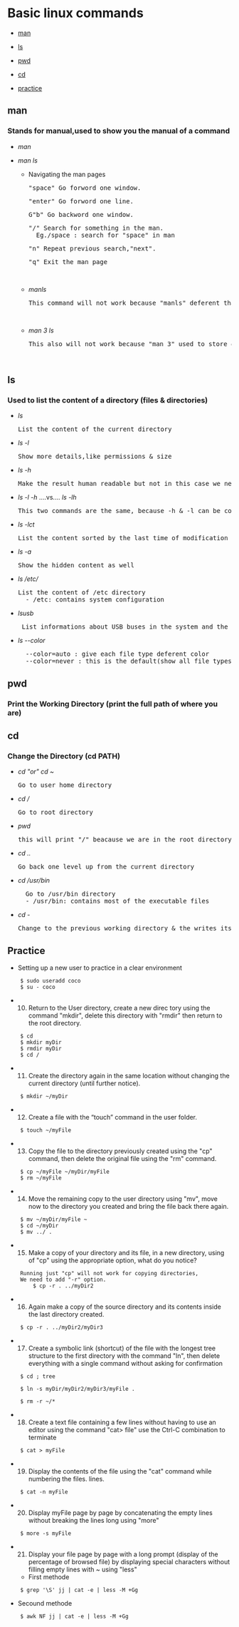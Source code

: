 # Basic linux commands

- [man](#man)

- [ls](#ls)

- [pwd](#pwd)

- [cd](#cd)

- [practice](#practice)


## man

### Stands for manual,used to show you the manual of a command

- *man*

- *man ls*
    + Navigating the man pages
        
    
        <pre>"space" Go forword one window.</pre>
        <pre>"enter" Go forword one line.</pre>

        <pre>G"b" Go backword one window.</pre>

        <pre>"/" Search for something in the man.
        Eg./space : search for "space" in man</pre>

        <pre>"n" Repeat previous search,"next".</pre>

        <pre>"q" Exit the man page</pre>
        </br>

    * *manls*
        <pre>This command will not work because "manls" deferent than "man ls"</pre>
        </br>

    * *man 3 ls*
        <pre>This also will not work because "man 3" used to store <em>C Standard library</em></pre>
        </br>

## ls

### Used to list the content of a directory (files & directories)

- *ls* 
    <pre>List the content of the current directory</pre>
- *ls -l*
    <pre>Show more details,like permissions & size</pre>
- *ls -h*
    <pre>Make the result human readable but not in this case we need to combined it with -l and -s, print sizes like 1K 234M 2G etc.</pre>
- *ls -l -h* ....vs.... *ls -lh*
    <pre>This two commands are the same, because -h & -l can be combined into one option -lh</pre>
- *ls -lct*
    <pre>List the content sorted by the last time of modification</pre>
- *ls -a*
    <pre>Show the hidden content as well</pre>     
- *ls /etc/*
    <pre>List the content of /etc directory
    - /etc: contains system configuration</pre> 
- *lsusb*
    <pre> List informations about USB buses in the system and the devices connected to them. /pre>  
- *ls --color*
    <pre>
    --color=auto : give each file type deferent color
    --color=never : this is the default(show all file types with the same color)</pre>            

## pwd

### Print the Working Directory (print the full path of where you are)

## cd

### Change the Directory (cd PATH)
- *cd* *"or"* *cd ~* 
    <pre>Go to user home directory</pre>   
- *cd /*
    <pre>Go to root directory</pre>   
- *pwd*
    <pre>this will print "/" beacause we are in the root directory</pre> 
- *cd ..*
    <pre>Go back one level up from the current directory</pre> 
- *cd /usr/bin*
    <pre>
    Go to /usr/bin directory
    - /usr/bin: contains most of the executable files</pre> 
- *cd -*
    <pre>Change to the previous working directory & the writes its name</pre>
## Practice
- Setting up a new user to practice in a clear environment
```
    $ sudo useradd coco
    $ su - coco
```
- 10. Return to the User directory, create a new direc
tory using the command 
"mkdir", delete this directory with "rmdir" then return to the root directory.
```
    $ cd
    $ mkdir myDir
    $ rmdir myDir
    $ cd /
```
- 11. Create the directory again in the same location without changing the current directory 
(until further notice). 
```
    $ mkdir ~/myDir
```
- 12. Create a file with the “touch” command in the user folder. 
```
    $ touch ~/myFile
```
- 13. Copy the file to the directory previously created using the "cp" command, 
then delete the original file using the "rm" command. 
```
    $ cp ~/myFile ~/myDir/myFile
    $ rm ~/myFile
```
- 14. Move the remaining copy to the user directory using "mv", move
now to the directory you created and bring the file back there again.
```
    $ mv ~/myDir/myFile ~
    $ cd ~/myDir
    $ mv ../ .
```
- 15. Make a copy of your directory and its file, in a new directory, using
of "cp" using the appropriate option, what do you notice?
```
    Running just "cp" will not work for copying directories,
    We need to add "-r" option.
        $ cp -r . ../myDir2
```
- 16. Again make a copy of the source directory and its contents inside the last
directory created.
```
    $ cp -r . ../myDir2/myDir3
```
- 17. Create a symbolic link (shortcut) of the file with the longest tree structure to
the first directory with the command "ln", then delete everything with a single command
without asking for confirmation
``` 
    $ cd ; tree

    $ ln -s myDir/myDir2/myDir3/myFile .

    $ rm -r ~/*
```
- 18. Create a text file containing a few lines without having to use an editor using the
command "cat> file" use the Ctrl-C combination to terminate
```
    $ cat > myFile 
```
- 19. Display the contents of the file using the "cat" command while numbering the files.
lines.
```
    $ cat -n myFile
```
- 20. Display myFile page by page by concatenating the empty lines without breaking the lines
long using "more"
```
    $ more -s myFile
```
- 21. Display your file page by page with a long prompt (display of the percentage of
browsed file) by displaying special characters without filling empty lines with ~
using "less"
    *  First methode
```
    $ grep '\S' jj | cat -e | less -M +Gg
```
*  Secound methode

```
    $ awk NF jj | cat -e | less -M +Gg
```